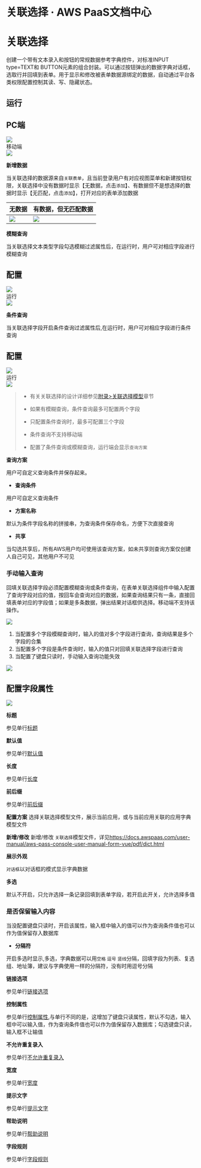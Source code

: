 # 关联选择 · AWS PaaS文档中心

# 关联选择

创建一个带有文本录入和按钮的常规数据参考字典控件，对标准INPUT type=TEXT和 BUTTON元素的组合封装。可以通过按钮弹出的数据字典对话框，选取行并回填到表单。用于显示和修改被表单数据源绑定的数据，自动通过平台各类权限配置控制其读、写、隐藏状态。

## 运行

PC端  
---  
[![](https://docs.awspaas.com/user-manual/aws-pass-console-user-manual-form-vue-64ga/zj/textwgzd_PC.png)](<textwgzd_PC.png>)  
移动端  
[![](https://docs.awspaas.com/user-manual/aws-pass-console-user-manual-form-vue-64ga/zj/textwgzd_mobile.png)](<textwgzd_mobile.png>)  
  
**新增数据**

当关联选择的数据源来自`关联表单`，且当前登录用户有对应视图菜单和新建按钮权限，关联选择中没有数据时显示【无数据，点击`添加`】、有数据但不是想选择的数据时显示【无匹配，点击`添加`】，打开对应的表单添加数据

无数据 | 有数据，但无匹配数据  
---|---  
[![](https://docs.awspaas.com/user-manual/aws-pass-console-user-manual-form-vue-64ga/zj/textwgzd4.png)](<textwgzd4.png>) | [![](https://docs.awspaas.com/user-manual/aws-pass-console-user-manual-form-vue-64ga/zj/textwgzd4.1.png)](<textwgzd4.1.png>)  
  
**模糊查询**

当关联选择文本类型字段勾选模糊过滤属性后，在运行时，用户可对相应字段进行模糊查询

配置  
---  
[![](https://docs.awspaas.com/user-manual/aws-pass-console-user-manual-form-vue-64ga/zj/textwgzd2.png)](<textwgzd2.png>)  
运行  
[![](https://docs.awspaas.com/user-manual/aws-pass-console-user-manual-form-vue-64ga/zj/textwgzd2.1.png)](<textwgzd2.1.png>)  
  
**条件查询**

当关联选择字段开启条件查询过滤属性后,在运行时，用户可对相应字段进行条件查询

配置  
---  
[![](https://docs.awspaas.com/user-manual/aws-pass-console-user-manual-form-vue-64ga/zj/textwgzd3.png)](<textwgzd3.png>)  
运行  
[![](https://docs.awspaas.com/user-manual/aws-pass-console-user-manual-form-vue-64ga/zj/textwgzd3.1.png)](<textwgzd3.1.png>)  
  
>   * 有关关联选择的设计详细参见[附录>关联选择模型](<pdf/dict.html>)章节  
> 
>   * 如果有模糊查询，条件查询最多可配置两个字段  
> 
>   * 只配置条件查询时，最多可配置三个字段  
> 
>   * 条件查询不支持移动端  
> 
>   * 配置了条件查询或模糊查询，运行端会显示`查询方案`
> 

**查询方案**

用户可自定义查询条件并保存起来。

  * **查询条件**

用户可自定义查询条件

  * **方案名称**

默认为条件字段名称的拼接串，为查询条件保存命名，方便下次直接查询

  * **共享**

当勾选共享后，所有AWS用户均可使用该查询方案，如未共享则查询方案仅创建人自己可见，其他用户不可见

### 手动输入查询

回填关联选择字段必须配置模糊查询或条件查询，在表单关联选择组件中输入配置了查询字段对应的值，按回车会查询对应的数据，如果查询结果只有一条，直接回填表单对应的字段值；如果是多条数据，弹出结果对话框供选择。移动端不支持该操作。

[![](https://helpcdn.awspaas.com/picture/picture/202305/c9c11e11f9af4db4ae3eb634d800ea43.gif)](<https://helpcdn.awspaas.com/picture/picture/202305/c9c11e11f9af4db4ae3eb634d800ea43.gif>)

  1. 当配置多个字段模糊查询时，输入的值对多个字段进行查询，查询结果是多个字段的合集
  2. 当配置多个字段是条件查询时，输入的值只对回填关联选择字段进行查询
  3. 当配置了键盘只读时，手动输入查询功能失效

[![](https://helpcdn.awspaas.com/picture/picture/202309/80006a4716624ec8ad633a4b7ca4f543.png)](<https://helpcdn.awspaas.com/picture/picture/202309/80006a4716624ec8ad633a4b7ca4f543.png>)

## 配置字段属性

[![](https://docs.awspaas.com/user-manual/aws-pass-console-user-manual-form-vue-64ga/zj/textwgzd1.png)](<textwgzd1.png>)

**标题**

参见单行[标题](<text.html#title>)

**默认值**

参见单行[默认值](<text.html#mrz>)

**长度**

参见单行[长度](<text.html#length>)

**前后缀**

参见单行[前后缀](<text.html#qhz>)

**配置方案** 选择关联选择模型文件，展示当前应用，或与当前应用关联的应用字典模型文件

**新增/修改** 新增/修改 `关联选择`模型文件，详见<https://docs.awspaas.com/user-manual/aws-pass-console-user-manual-form-vue/pdf/dict.html>

**展示外观**

`对话框`以对话框的模式显示字典数据

**多选**

默认不开启，只允许选择一条记录回填到表单字段，若开启此开关，允许选择多值

### 是否保留输入内容

当没配置键盘只读时，开启该属性，输入框中输入的值可以作为查询条件值也可以作为值保留存入数据库

  * **分隔符**

开启多选时显示,多选，字典数据可以用`空格` `逗号` `竖线`分隔，回填字段为列表、复选组、地址簿，建议与字典使用一样的分隔符，没有时用逗号分隔

**链接选项**

参见单行[链接选项](<text.html#link>)

**控制属性**

参见单行[控制属性](<text.html#control>),与单行不同的是，这增加了键盘只读属性，默认不勾选，输入框中可以输入值，作为查询条件值也可以作为值保留存入数据库；勾选键盘只读，输入框不让输值

**不允许重复录入**

参见单行[不允许重复录入](<text.html#nocopy>)

**宽度**

参见单行[宽度](<text.html#wigth>)

**提示文字**

参见单行[提示文字](<text.html#tip>)

**帮助说明**

参见单行[帮助说明](<text.html#help>)

**字段规则**

参见单行[字段规则](<text.html#zdgz>)